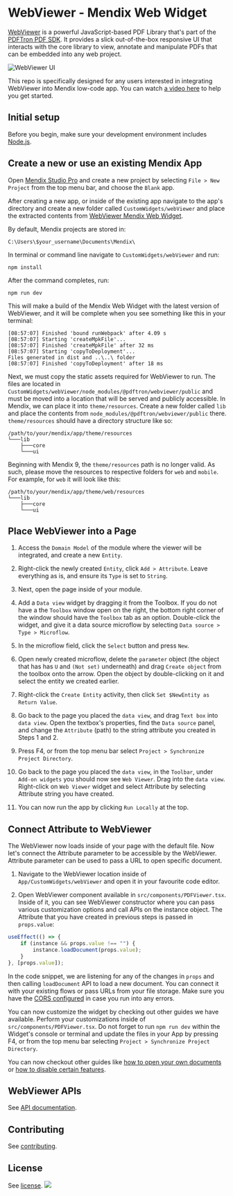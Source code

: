# WebViewer - Mendix Web Widget

[WebViewer](https://www.pdftron.com/documentation/web/) is a powerful JavaScript-based PDF Library that's part of the [PDFTron PDF SDK](https://www.pdftron.com). It provides a slick out-of-the-box responsive UI that interacts with the core library to view, annotate and manipulate PDFs that can be embedded into any web project.

![WebViewer UI](https://www.pdftron.com/downloads/pl/webviewer-ui.png)

This repo is specifically designed for any users interested in integrating WebViewer into Mendix low-code app. You can watch [a video here](https://youtu.be/a9HNVzbmDLM) to help you get started.

## Initial setup

Before you begin, make sure your development environment includes [Node.js](https://nodejs.org/en/).

## Create a new or use an existing Mendix App

Open [Mendix Studio Pro](https://docs.mendix.com/howto/general/install) and create a new project by selecting `File > New Project` from the top menu bar, and choose the `Blank` app.

After creating a new app, or inside of the existing app navigate to the app's directory and create a new folder called `CustomWidgets/webViewer` and place the extracted contents from [WebViewer Mendix Web Widget](https://github.com/PDFTron/webviewer-mendix-sample).

By default, Mendix projects are stored in:
```
C:\Users\$your_username\Documents\Mendix\
```
In terminal or command line navigate to `CustomWidgets/webViewer` and run:
```
npm install
```

After the command completes, run:
```
npm run dev
```
This will make a build of the Mendix Web Widget with the latest version of WebViewer, and it will be complete when you see something like this in your terminal:
```
[08:57:07] Finished 'bound runWebpack' after 4.09 s
[08:57:07] Starting 'createMpkFile'...
[08:57:07] Finished 'createMpkFile' after 32 ms
[08:57:07] Starting 'copyToDeployment'...
Files generated in dist and ..\..\ folder
[08:57:07] Finished 'copyToDeployment' after 18 ms
```

Next, we must copy the static assets required for WebViewer to run. The files are located in `CustomWidgets/webViewer/node_modules/@pdftron/webviewer/public` and must be moved into a location that will be served and publicly accessible. In Mendix, we can place it into `theme/resources`. Create a new folder called `lib` and place the contents from `node_modules/@pdftron/webviewer/public` there.
`theme/resources` should have a directory structure like so:
```
/path/to/your/mendix/app/theme/resources
└───lib
    ├───core
    └───ui
```
Beginning with Mendix 9, the `theme/resources` path is no longer valid. As such, please move the resources to respective folders for `web` and `mobile`. For example, for `web` it will look like this:
```
/path/to/your/mendix/app/theme/web/resources
└───lib
    ├───core
    └───ui
```

## Place WebViewer into a Page

1. Access the `Domain Model` of the module where the viewer will be integrated, and create a new `Entity`.

2. Right-click the newly created `Entity`, click `Add > Attribute`. Leave everything as is, and ensure its `Type` is set to `String`.

3. Next, open the page inside of your module.

4. Add a `Data view` widget by dragging it from the Toolbox. If you do not have a the `Toolbox` window open on the right, the bottom right corner of the window should have the `Toolbox` tab as an option. Double-click the widget, and give it a data source microflow by selecting `Data source > Type > Microflow`.

5. In the microflow field, click the `Select` button and press `New`.

6. Open newly created microflow, delete the `parameter` object (the object that has has `U` and `(Not set)` underneath) and drag `Create object` from the toolbox onto the arrow. Open the object by double-clicking on it and select the entity we created earlier.

7. Right-click the `Create Entity` activity, then click `Set $NewEntity as Return Value`.

8. Go back to the page you placed the `data view`, and drag `Text box` into `data view`. Open the textbox's properties, find the `Data source` panel, and change the `Attribute` (path) to the string attribute you created in Steps 1 and 2.

9. Press F4, or from the top menu bar select `Project > Synchronize Project Directory`.

10. Go back to the page you placed the `data view`, in the `Toolbar`, under `Add-on widgets` you should now see `Web Viewer`. Drag into the `data view`. Right-click on `Web Viewer` widget and select Attribute by selecting Attribute string you have created.

11. You can now run the app by clicking `Run Locally` at the top.

## Connect Attribute to WebViewer

The WebViewer now loads inside of your page with the default file. Now let's connect the Attribute parameter to be accessible by the WebViewer. Attribute parameter can be used to pass a URL to open specific document.

1. Navigate to the WebViewer location inside of `App/CustomWidgets/webViewer` and open it in your favourite code editor.

2. Open WebViewer component available in `src/components/PDFViewer.tsx`. Inside of it, you can see WebViewer constructor where you can pass various customization options and call APIs on the instance object. The Attribute that you have created in previous steps is passed in `props.value`:

```javascript
useEffect(() => {
    if (instance && props.value !== "") {
        instance.loadDocument(props.value);
    }
}, [props.value]);
```

In the code snippet, we are listening for any of the changes in `props` and then calling `loadDocument` API to load a new document. You can connect it with your existing flows or pass URLs from your file storage. Make sure you have the [CORS configured](https://www.pdftron.com/documentation/web/faq/cors-support/) in case you run into any errors.

You can now customize the widget by checking out other guides we have available. Perform your customizations inside of `src/components/PDFViewer.tsx`. Do not forget to run `npm run dev` within the Widget's console or terminal and update the files in your App by pressing F4, or from the top menu bar selecting `Project > Synchronize Project Directory`.

You can now checkout other guides like [how to open your own documents](https://www.pdftron.com/documentation/web/guides/basics/open/url/) or [how to disable certain features](https://www.pdftron.com/documentation/web/guides/hiding-elements/).

## WebViewer APIs

See [API documentation](https://www.pdftron.com/documentation/web/guides/ui/apis).

## Contributing

See [contributing](./CONTRIBUTING.md).

## License

See [license](./LICENSE).
![](https://onepixel.pdftron.com/webviewer-react-sample)
